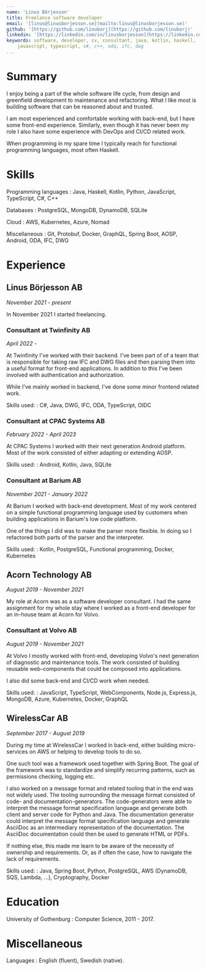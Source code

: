 ```yaml
---
name: 'Linus Börjesson'
title: Freelance software developer
email: '[linus@linusborjesson.se](mailto:linus@linusborjesson.se)'
github: '[https://github.com/linuborj](https://github.com/linuborj)'
linkedin: '[https://linkedin.com/in/linusborjesson](https://linkedin.com/in/linusborjesson)'
keywords: software, developer, cv, consultant, java, kotlin, haskell,
    javascript, typescript, c#, c++, oda, ifc, dwg
...
```


# Summary

I enjoy being a part of the whole software life cycle, from design and greenfield development to maintenance and refactoring. What I like most is building software that can be reasoned about and trusted.

I am most experienced and comfortable working with back-end, but I have some front-end experience. Similarly, even though it has never been my role I also have some experience with DevOps and CI/CD related work.

When programming in my spare time I typically reach for functional programming languages, most often Haskell.

# Skills

Programming languages
  : Java, Haskell, Kotlin, Python, JavaScript, TypeScript, C#, C++

Databases
  : PostgreSQL, MongoDB, DynamoDB, SQLite

Cloud
  : AWS, Kubernetes, Azure, Nomad

Miscellaneous
  : Git, Protobuf, Docker, GraphQL, Spring Boot, AOSP, Android, ODA, IFC, DWG

# Experience

## Linus Börjesson AB

*November 2021 - present*

In November 2021 I started freelancing. 

### Consultant at Twinfinity AB

*April 2022 -*

At Twinfinity I've worked with their backend. I've been part of of a team that is responsible for taking raw IFC and DWG files and then parsing them into a useful format for front-end applications. In addition to this I've been involved with authentication and authorization.

While I've mainly worked in backend, I've done some minor frontend related work.

Skills used:
  : C#, Java, DWG, IFC, ODA, TypeScript, OIDC

### Consultant at CPAC Systems AB

*February 2022 - April 2023*

At CPAC Systems I worked with their next generation Android platform. Most of the work consisted of either adapting or extending AOSP.

Skills used:
  : Android, Kotlin, Java, SQLite

### Consultant at Barium AB

*November 2021 - January 2022*

At Barium I worked with back-end development. Most of my work centered on a simple functional programming language used by customers when building applications in Barium's low code platform.

One of the things I did was to make the parser more flexible. In doing so I refactored both parts of the parser and the interpreter.

Skills used:
  : Kotlin, PostgreSQL, Functional programming, Docker, Kubernetes

## Acorn Technology AB

*August 2019 - November 2021*

My role at Acorn was as a software developer consultant. I had the same assignment for my whole stay where I worked as a front-end developer for an in-house team at Acorn for Volvo.

### Consultant at Volvo AB

*August 2019 - November 2021*

At Volvo I mostly worked with front-end, developing Volvo's next generation of diagnostic and maintenance tools. The work consisted of building reusable web-components that could be composed into applications.

I also did some back-end and CI/CD work when needed.

Skills used:
  : JavaScript, TypeScript, WebComponents, Node.js, Express.js, MongoDB, Azure, Kubernetes, Docker, GraphQL

## WirelessCar AB

*September 2017 - August 2019*

During my time at WirelessCar I worked in back-end, either building micro-services on AWS or helping to develop tools to do so.

One such tool was a framework used together with Spring Boot. The goal of the framework was to standardize and simplify recurring patterns, such as permissions checking, logging etc.

I also worked on a message format and related tooling that in the end was not widely used. The tooling surrounding the message format consisted of code- and documentation-generators. The code-generators were able to interpret the message format specification language and generate both client and server code for Python and Java. The documentation generator could interpret the message format specification language and generate AsciiDoc as an intermediary representation of the documentation. The AsciiDoc documentation could then be used to generate HTML or PDFs.

If nothing else, this made me learn to be aware of the necessity of ownership and requirements. Or, as if often the case, how to navigate the lack of requirements.

Skills used:
  : Java, Spring Boot, Python, PostgreSQL, AWS (DynamoDB, SQS, Lambda, ...), Cryptography, Docker

# Education

University of Gothenburg
  : Computer Science, 2011 - 2017.

# Miscellaneous

Languages
  : English (fluent), Swedish (native).
